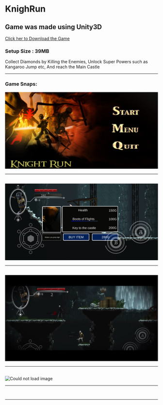 <h1>KnighRun </h1>
<h2>Game was made using Unity3D</h2>
<a href = "https://drive.google.com/file/d/1H1Vm6se1MQu49YiTMmwRdC-VyXXz9O9A/view?usp=sharing"> Click her to Download the Game  </a>
<h3> Setup Size : 39MB </h3>
<p> Collect Diamonds by Killing the Enemies, Unlock Super Powers such as Kangaroo Jump etc, And reach the Main Castle</p> 
<hr>
<h3>Game Snaps:</h3>
<img src="/Images/1.jpg" alt="Could not load image" style="max-width:100%;">
<br>
<hr>
<br>
<img src="/Images/2.jpg" alt="Could not load image" style="max-width:100%;">
<br>
<hr>
<br>
<img src="/Images/3.png" alt="Could not load image" style="max-width:100%;">
<br>
<hr>
<br>
<img src="/Images/4.jpg" alt="Could not load image" style="max-width:100%;">
<br>
<hr>
<br>
<hr>
<br>